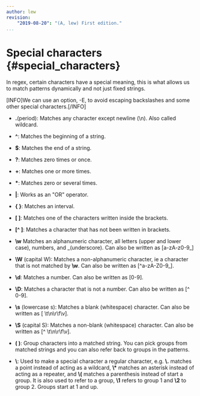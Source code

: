 ```yaml
---
author: lew
revision:
    "2019-08-20": "(A, lew) First edition."
...
```

Special characters {#special_characters}
=======================

In regex, certain characters have a special meaning, this is what allows us to match patterns dynamically and not just fixed strings.

[INFO]We can use an option, -E, to avoid escaping backslashes and some other special characters.[/INFO]

* **.**(period): Matches any character except newline (\\n). Also called wildcard.

* **^**: Matches the beginning of a string.

* **$**: Matches the end of a string.

* **?**: Matches zero times or once.

* **+**: Matches one or more times.

* **\***: Matches zero or several times.

* **|**: Works as an "OR" operator.

* **\{ \}**: Matches an interval.

* **[ ]**: Matches one of the characters written inside the brackets.

* **[^ ]**: Matches a character that has not been written in brackets.

* **\w** Matches an alphanumeric character, all letters (upper and lower case), numbers, and \_(underscore). Can also be written as [a-zA-z0-9_]

* **\W** (capital W): Matches a non-alphanumeric character, ie a character that is not matched by **\w**. Can also be written as [^a-zA-Z0-9_].

* **\d**: Matches a number. Can also be written as [0-9].

* **\D**: Matches a character that is not a number. Can also be written as [^ 0-9].

* **\s** (lowercase s): Matches a blank (whitespace) character. Can also be written as [ \\t\\n\\r\\f\\v].

* **\S** (capital S): Matches a non-blank (whitespace) character. Can also be written as [^ \\t\\n\\r\\f\\v].

* **( )**: Group characters into a matched string. You can pick groups from matched strings and you can also refer back to groups in the patterns.

* **\\**: Used to make a special character a regular character, e.g. **\\.** matches a point instead of acting as a wildcard, **\\\*** matches an asterisk instead of acting as a repeater, and **\\(** matches a parenthesis instead of start a group.
It is also used to refer to a group, **\1** refers to group 1 and **\2** to group 2. Groups start at 1 and up.
